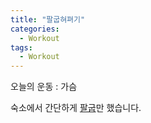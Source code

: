 ```yaml
---
title: "팔굽혀펴기"
categories:
  - Workout
tags:
  - Workout
---
```

오늘의 운동 : 가슴

숙소에서 간단하게 [팔굽](https://www.youtube.com/watch?v=DJPBglSOC88)만 했습니다. 